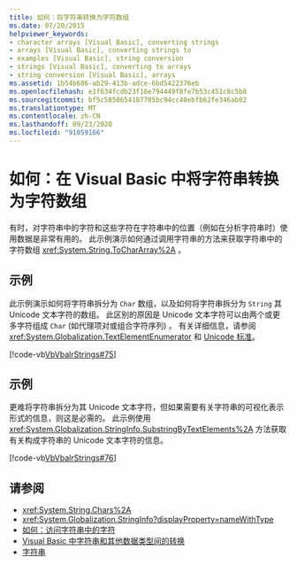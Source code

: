 ```yaml
---
title: 如何：将字符串转换为字符数组
ms.date: 07/20/2015
helpviewer_keywords:
- character arrays [Visual Basic], converting strings
- arrays [Visual Basic], converting strings to
- examples [Visual Basic], string conversion
- strings [Visual Basic], converting to arrays
- string conversion [Visual Basic], arrays
ms.assetid: 1b54b686-ab29-413b-adce-6bd5422376eb
ms.openlocfilehash: e1f634fcdb23f16e794449f8fe7b53c451c8c5b8
ms.sourcegitcommit: bf5c5850654187705bc94cc40ebfb62fe346ab02
ms.translationtype: MT
ms.contentlocale: zh-CN
ms.lasthandoff: 09/23/2020
ms.locfileid: "91059166"
---
```

# <a name="how-to-convert-a-string-to-an-array-of-characters-in-visual-basic"></a>如何：在 Visual Basic 中将字符串转换为字符数组

有时，对字符串中的字符和这些字符在字符串中的位置（例如在分析字符串时）使用数据是非常有用的。 此示例演示如何通过调用字符串的方法来获取字符串中的字符数组 <xref:System.String.ToCharArray%2A> 。  
  
## <a name="example"></a>示例  

 此示例演示如何将字符串拆分为 `Char` 数组，以及如何将字符串拆分为 `String` 其 Unicode 文本字符的数组。 此区别的原因是 Unicode 文本字符可以由两个或更多字符组成 `Char` (如代理项对或组合字符序列) 。 有关详细信息，请参阅 <xref:System.Globalization.TextElementEnumerator> 和 [Unicode 标准](https://www.unicode.org/standard/standard.html)。  
  
 [!code-vb[VbVbalrStrings#75](~/samples/snippets/visualbasic/VS_Snippets_VBCSharp/VbVbalrStrings/VB/Class4.vb#75)]  
  
## <a name="example"></a>示例  

 更难将字符串拆分为其 Unicode 文本字符，但如果需要有关字符串的可视化表示形式的信息，则这是必需的。 此示例使用 <xref:System.Globalization.StringInfo.SubstringByTextElements%2A> 方法获取有关构成字符串的 Unicode 文本字符的信息。  
  
 [!code-vb[VbVbalrStrings#76](~/samples/snippets/visualbasic/VS_Snippets_VBCSharp/VbVbalrStrings/VB/Class4.vb#76)]  
  
## <a name="see-also"></a>请参阅

- <xref:System.String.Chars%2A>
- <xref:System.Globalization.StringInfo?displayProperty=nameWithType>
- [如何：访问字符串中的字符](how-to-access-characters-in-strings.md)
- [Visual Basic 中字符串和其他数据类型间的转换](converting-between-strings-and-other-data-types.md)
- [字符串](index.md)
